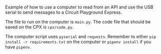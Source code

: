 Example of how to use a computer to read from an API and use the USB serial to send messages to a Circuit Playground Express.

The file to run on the computer is `main.py`.  The code file that should be saved on the CPX is `cpx/code.py`.

The computer script uses `pyserial` and `requests`.  Remember to either `pip install -r requirements.txt` on the computer or `pipenv install` if you have `pipenv`.